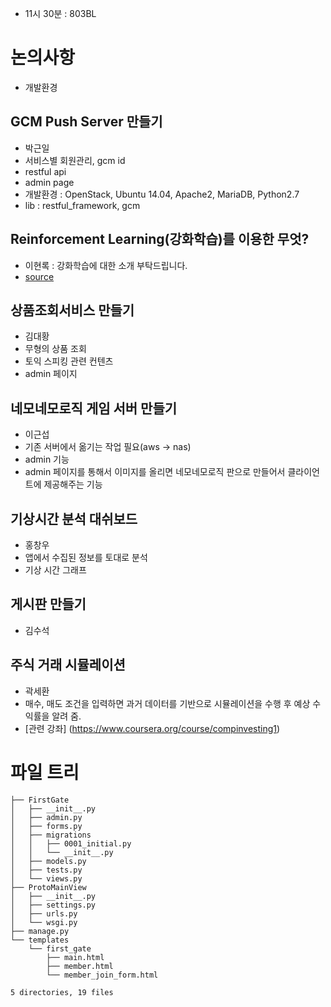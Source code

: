 * 11시 30분 : 803BL

# 논의사항
* 개발환경

## GCM Push Server 만들기
* 박근일
* 서비스별 회원관리, gcm id
* restful api
* admin page
* 개발환경 : OpenStack, Ubuntu 14.04, Apache2, MariaDB, Python2.7
* lib : restful_framework, gcm

## Reinforcement Learning(강화학습)를 이용한 무엇?
* 이현록 : 강화학습에 대한 소개 부탁드립니다.
* [source](https://github.com/hyeonroklee/Machine-Learning)

## 상품조회서비스 만들기
* 김대황
* 무형의 상품 조회
* 토익 스피킹 관련 컨텐츠
* admin 페이지

## 네모네모로직 게임 서버 만들기
* 이근섭
* 기존 서버에서 옮기는 작업 필요(aws -> nas)
* admin 기능
* admin 페이지를 통해서 이미지를 올리면 네모네모로직 판으로 만들어서 클라이언트에 제공해주는 기능

## 기상시간 분석 대쉬보드
* 홍창우
* 앱에서 수집된 정보를 토대로 분석
* 기상 시간 그래프

## 게시판 만들기
* 김수석

## 주식 거래 시뮬레이션
* 곽세환
* 매수, 매도 조건을 입력하면 과거 데이터를 기반으로 시뮬레이션을 수행 후 예상 수익률을 알려 줌.
* [관련 강좌] (https://www.coursera.org/course/compinvesting1)

# 파일 트리
```
├── FirstGate
│   ├── __init__.py
│   ├── admin.py
│   ├── forms.py
│   ├── migrations
│   │   ├── 0001_initial.py
│   │   └── __init__.py
│   ├── models.py
│   ├── tests.py
│   └── views.py
├── ProtoMainView
│   ├── __init__.py
│   ├── settings.py
│   ├── urls.py
│   └── wsgi.py
├── manage.py
└── templates
    └── first_gate
        ├── main.html
        ├── member.html
        └── member_join_form.html

5 directories, 19 files
```
